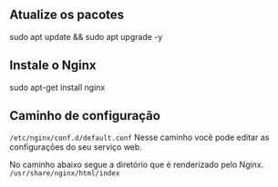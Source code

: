 ## Atualize os pacotes
sudo apt update && sudo apt upgrade -y  

## Instale o Nginx
sudo apt-get install nginx

## Caminho de configuração
`` /etc/nginx/conf.d/default.conf ``
Nesse caminho você pode editar as configurações do seu serviço web. 

No caminho abaixo segue a diretório que é renderizado pelo Nginx.
`` /usr/share/nginx/html/index ``